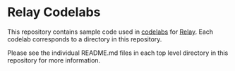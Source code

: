 # Relay Codelabs

This repository contains sample code used in
[codelabs](https://codelabs.developers.google.com/) for
[Relay](https://relay.material.io/). Each codelab corresponds to a directory
in this repository.

Please see the individual README.md files in each top level directory in this
repository for more information.